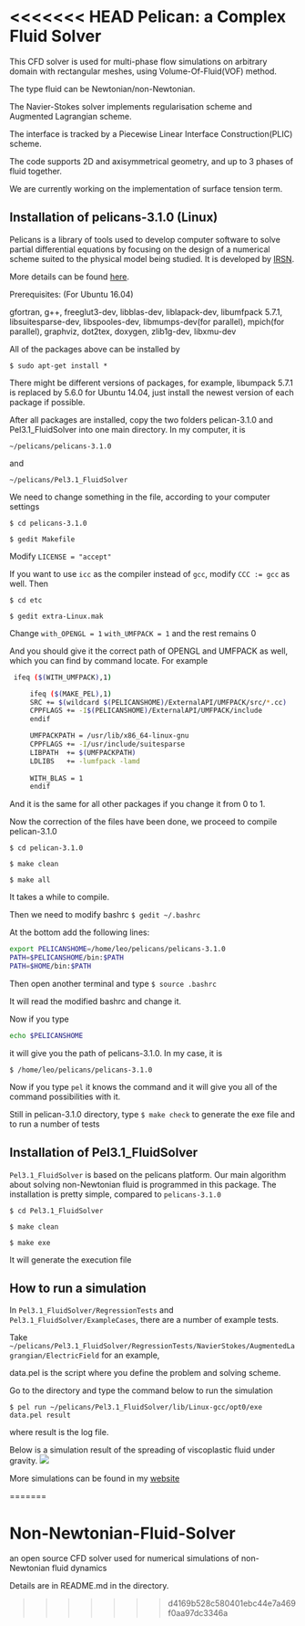 <<<<<<< HEAD
Pelican: a Complex Fluid Solver
=====

This CFD solver is used for multi-phase flow simulations on arbitrary domain with rectangular meshes, using Volume-Of-Fluid(VOF) method.

The type fluid can be Newtonian/non-Newtonian.

The Navier-Stokes solver implements regularisation scheme and Augmented Lagrangian scheme. 

The interface is tracked by a Piecewise Linear Interface Construction(PLIC) scheme.

The code supports 2D and axisymmetrical geometry, and up to 3 phases of fluid together.

We are currently working on the implementation of surface tension term.

Installation of pelicans-3.1.0 (Linux)
-----

Pelicans is a library of tools used to develop computer software to solve partial differential equations
by focusing on the design of a numerical scheme suited to the physical model being studied. It is developed by 
<a href="http://www.irsn.fr/EN/Pages/home.aspx">IRSN</a>.

More details can be found <a href="http://www.irsn.fr/EN/Research/Scientific-tools/Computer-codes/PELICANS/Pages/PELICANS-software-platform.aspx">here</a>.

Prerequisites: (For Ubuntu 16.04)

gfortran, g++, freeglut3-dev, libblas-dev, liblapack-dev, libumfpack 5.7.1, libsuitesparse-dev, libspooles-dev, libmumps-dev(for parallel),
mpich(for parallel), graphviz, dot2tex, doxygen, zlib1g-dev, libxmu-dev 

All of the packages above can be installed by
 
`$ sudo apt-get install *`

There might be different versions of packages, for example, libumpack 5.7.1  is replaced by 5.6.0 for Ubuntu 14.04, just install the newest
version of each package if possible.

After all packages are installed, copy the two folders pelican-3.1.0 and Pel3.1_FluidSolver into one main directory. 
In my computer, it is

`~/pelicans/pelicans-3.1.0`

and

`~/pelicans/Pel3.1_FluidSolver`

We need to change something in the file, according to your computer settings

`$ cd pelicans-3.1.0`

`$ gedit Makefile`

Modify `LICENSE = "accept"`

If you want to use `icc` as the compiler instead of `gcc`, modify `CCC := gcc` as well.
Then

`$ cd etc` 

`$ gedit extra-Linux.mak`

Change 
`with_OPENGL = 1`
`with_UMFPACK = 1`
and the rest remains 0

And you should give it the correct path of OPENGL and UMFPACK as well, which you can find by command locate. For example

```Bash
 ifeq ($(WITH_UMFPACK),1)

     ifeq ($(MAKE_PEL),1)
     SRC += $(wildcard $(PELICANSHOME)/ExternalAPI/UMFPACK/src/*.cc)
     CPPFLAGS += -I$(PELICANSHOME)/ExternalAPI/UMFPACK/include
     endif

     UMFPACKPATH = /usr/lib/x86_64-linux-gnu
     CPPFLAGS += -I/usr/include/suitesparse
     LIBPATH  += $(UMFPACKPATH)
     LDLIBS   += -lumfpack -lamd
 
     WITH_BLAS = 1
     endif
```
And it is the same for all other packages if you change it from 0 to 1.

Now the correction of the files have been done, we proceed to compile pelican-3.1.0

`$ cd pelican-3.1.0`

`$ make clean`

`$ make all`

It takes a while to compile.

Then we need to modify bashrc 
`$ gedit ~/.bashrc`

At the bottom add the following lines:

```Bash
export PELICANSHOME=/home/leo/pelicans/pelicans-3.1.0
PATH=$PELICANSHOME/bin:$PATH
PATH=$HOME/bin:$PATH
```
Then open another terminal and type 
`$ source .bashrc`

It will read the modified bashrc and change it. 

Now if you type 

```Bash
echo $PELICANSHOME
```
it will give you the path of pelicans-3.1.0. In my case, it is

`$ /home/leo/pelicans/pelicans-3.1.0`

Now if you type `pel` it knows the command and it will give you all of the command possibilities with it.

Still in pelican-3.1.0 directory, type 
`$ make check`
to generate the exe file and to run a number of tests


Installation of Pel3.1_FluidSolver
------

`Pel3.1_FluidSolver` is based on the pelicans platform. Our main algorithm about solving non-Newtonian fluid is programmed in this package.
The installation is pretty simple, compared to `pelicans-3.1.0`

`$ cd Pel3.1_FluidSolver`

`$ make clean`

`$ make exe`

It will generate the execution file 

How to run a simulation
-------


In `Pel3.1_FluidSolver/RegressionTests` and `Pel3.1_FluidSolver/ExampleCases`, there are a number of example tests. 

Take `~/pelicans/Pel3.1_FluidSolver/RegressionTests/NavierStokes/AugmentedLagrangian/ElectricField` for an example,

data.pel is the script where you define the problem and solving scheme.

Go to the directory and type the command below to run the simulation

`$ pel run ~/pelicans/Pel3.1_FluidSolver/lib/Linux-gcc/opt0/exe data.pel result`

where result is the log file. 

Below is a simulation result of the spreading of viscoplastic fluid under gravity.
![](http://www.math.ubc.ca/~yliu0218/images/profi.jpg) 

More simulations can be found in my <a href="http://www.math.ubc.ca/~yliu0218/">website</a>







=======
# Non-Newtonian-Fluid-Solver
an open source CFD solver used for numerical simulations of non-Newtonian fluid dynamics 

Details are in README.md in the directory. 
>>>>>>> d4169b528c580401ebc44e7a469f0aa97dc3346a
